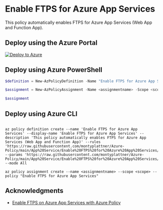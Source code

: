 # Enable FTPS for Azure App Services

This policy automatically enables FTPS for Azure App Services (Web App and Function App).

## Deploy using the Azure Portal

[![Deploy to Azure](http://azuredeploy.net/deploybutton.png)](https://portal.azure.com/#blade/Microsoft_Azure_Policy/CreatePolicyDefinitionBlade/uri/https%3A%2F%2Fraw.githubusercontent.com%2Fmontyplattner%2FAzure-Policy%2Fmain%2FApp%2520Service%2FEnable%2520FTPS%2520for%2520Azure%2520App%2520Services%2Fazurepolicy.json)

## Deploy using Azure PowerShell

````powershell
$definition = New-AzPolicyDefinition -Name "Enable FTPS for Azure App Services" -DisplayName "Enable FTPS for Azure App Services" -description "This policy automatically enables FTPS for Azure App Services (Web App and Function App)" -Policy 'https://raw.githubusercontent.com/montyplattner/Azure-Policy/main/App%20Service/Enable%20FTPS%20for%20Azure%20App%20Services/azurepolicy.parameters.json' -Parameter 'https://raw.githubusercontent.com/montyplattner/Azure-Policy/main/App%20Service/Enable%20FTPS%20for%20Azure%20App%20Services/azurepolicy.parameters.json' -Mode All

$assignment = New-AzPolicyAssignment -Name <assignmentname> -Scope <scope>  -PolicyDefinition $definition

$assignment 
````

## Deploy using Azure CLI

````cli

az policy definition create --name 'Enable FTPS for Azure App Services' --display-name 'Enable FTPS for Azure App Services' --description 'This policy automatically enables FTPS for Azure App Services (Web App and Function App)' --rules 'https://raw.githubusercontent.com/montyplattner/Azure-Policy/main/App%20Service/Enable%20FTPS%20for%20Azure%20App%20Services/azurepolicy.parameters.json' --params 'https://raw.githubusercontent.com/montyplattner/Azure-Policy/main/App%20Service/Enable%20FTPS%20for%20Azure%20App%20Services/azurepolicy.parameters.json' --mode All

az policy assignment create --name <assignmentname> --scope <scope> --policy "Enable FTPS for Azure App Services" 

````

## Acknowledgments
* [Enable FTPS on Azure App Services with Azure Policy](https://charbelnemnom.com/enable-ftps-on-azure-app-services-with-azure-policy/)